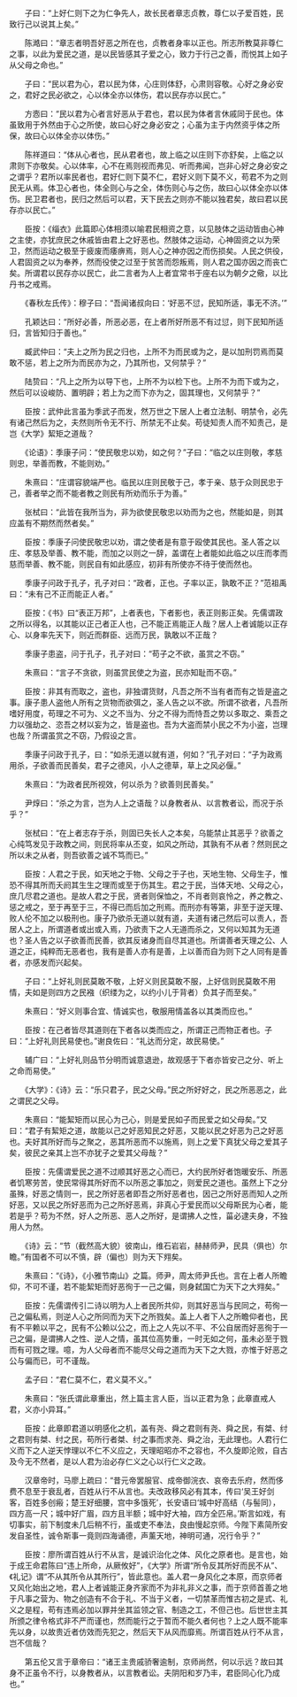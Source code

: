<!-- { "loadSidebar": true } -->
　　子曰：“上好仁则下之为仁争先人，故长民者章志贞教，尊仁以子爱百姓，民致行己以说其上矣。”

　　陈澔曰：“章志者明吾好恶之所在也，贞教者身率以正也。所志所教莫非尊仁之事，以此为爱民之道，是以民皆感其子爱之心，致力于行己之善，而悦其上如子从父母之命也。”

　　子曰：“民以君为心，君以民为体，心庄则体舒，心肃则容敬。心好之身必安之，君好之民必欲之，心以体全亦以体伤，君以民存亦以民亡。”

　　方悫曰：“民以君为心者言好恶从于君也，君以民为体者言休戚同于民也。体虽致用于外然由于心之所使，故曰心好之身必安之；心虽为主于内然资乎体之所保，故曰心以体全亦以体伤。”

　　陈祥道曰：“体从心者也，民从君者也，故上临之以庄则下亦舒矣，上临之以肃则下亦敬矣。心以体率，心不在焉则视而弗见、听而弗闻，岂非心好之身必安之之谓乎？君所以率民者也，君好仁则下莫不仁，君好义则下莫不义，苟君不为之则民无从焉。体卫心者也，体全则心与之全，体伤则心与之伤，故曰心以体全亦以体伤。民卫君者也，民归之然后可以君，天下民去之则亦不能以独君矣，故曰君以民存亦以民亡。”

　　臣按：《缁衣》此篇即心体相须以喻君民相资之意，以见肢体之运动皆由心神之主使，亦犹庶民之休戚皆由君上之好恶也。然肢体之运动，心神固资之以为荣卫，然而运动之极至于疲废而痿痹焉，则人心之神亦因之而伤损矣。人民之供役，人君固资之以为奉养，然而役使之过至于贫苦而怨叛焉，则人君之国亦因之而丧亡矣。所谓君以民存亦以民亡，此二言者为人上者宜常书于座右以为朝夕之儆，以比丹书之戒焉。

　　《春秋左氏传》：穆子曰：“吾闻诸叔向曰：‘好恶不愆，民知所适，事无不济。’”

　　孔颖达曰：“所好必善，所恶必恶，在上者所好所恶不有过愆，则下民知所适归，言皆知归于善也。”

　　臧武仲曰：“夫上之所为民之归也，上所不为而民或为之，是以加刑罚焉而莫敢不惩，若上之所为而民亦为之，乃其所也，又何禁乎？”

　　陆贽曰：“凡上之所为以导下也，上所不为以检下也。上所不为而下或为之，然后可以设峻防、置明辟；若上为之而下亦为之，固其理也，又何禁乎？”

　　臣按：武仲此言虽为季武子而发，然万世之下居人上者立法制、明禁令，必先有诸己然后为之，夫然则所令无不行、所禁无不止矣。苟徒知责人而不知责己，是岂《大学》絜矩之道哉？

　　《论语》：季康子问：“使民敬忠以劝，如之何？”子曰：“临之以庄则敬，孝慈则忠，举善而教，不能则劝。”

　　朱熹曰：“庄谓容貌端严也。临民以庄则民敬于己，孝于亲、慈于众则民忠于己，善者举之而不能者教之则民有所劝而乐于为善。”

　　张栻曰：“此皆在我所当为，非为欲使民敬忠以劝而为之也，然能如是，则其应盖有不期然而然者矣。”

　　臣按：季康子问使民敬忠以劝，谓之使者是有意于殴使其民也。圣人答之以庄、孝慈及举善、教不能，而加之以则之一辞，盖谓在上者能如此临之以庄而孝而慈而举善、教不能，则民自有如此感应，初非有所使亦不待于使而然也。

　　季康子问政于孔子，孔子对曰：“政者，正也。子率以正，孰敢不正？”范祖禹曰：“未有己不正而能正人者。”

　　臣按：《书》曰“表正万邦”，上者表也，下者影也，表正则影正矣。先儒谓政之所以得名，以其能以正己者正人也，己不能正焉能正人哉？居人上者诚能以正存心、以身率先天下，则近而群臣、远而万民，孰敢以不正哉？

　　季康子患盗，问于孔子，孔子对曰：“苟子之不欲，虽赏之不窃。”

　　朱熹曰：“言子不贪欲，则虽赏民使之为盗，民亦知耻而不窃。”

　　臣按：非其有而取之，盗也，非独谓货财，凡吾之所不当有者而有之皆是盗之事。康子患人盗他人所有之货物而欲弭之，圣人告之以不欲。所谓不欲者，凡吾所嗜好用度，苟理之不可为、义之不当为、分之不得为而恃吾之势以多取之、乘吾之力以强劫之、恣吾之材以妄为之，皆是盗也。吾为大盗而禁小民之不为小盗，岂理也哉？所谓虽赏之不窃，乃假设之言。

　　季康子问政于孔子，曰：“如杀无道以就有道，何如？”孔子对曰：“子为政焉用杀，子欲善而民善矣，君子之德风，小人之德草，草上之风必偃。”

　　朱熹曰：“为政者民所视效，何以杀为？欲善则民善矣。”

　　尹焞曰：“杀之为言，岂为人上之语哉？以身教者从、以言教者讼，而况于杀乎？”

　　张栻曰：“在上者志存于杀，则固已失长人之本矣，乌能禁止其恶乎？欲善之心纯笃发见于政教之间，则民将率从丕变，如风之所动，其孰有不从者？然则民之所以未之从者，则吾欲善之诚不笃而已。”

　　臣按：人君之于民，如天地之于物、父母之于子也，天地生物、父母生子，惟恐不得其所而夭阏其生生之理而或至于伤其生。君之于民，当体天地、父母之心，庶几尽君之道也。是故人君之于民，贤者则保恤之，不肖者则哀怜之，养之教之、惩之戒之，至于再至于三，不得已而后加之刑焉。而刑亦有等第，非至于逆天理、败人伦不加之以极刑也。康子乃欲杀无道以就有道，夫道有诸己然后可以责人，吾居人之上，所谓道者或出或入焉，乃欲责下之人无道而杀之，又何以知其为无道也？圣人告之以子欲善而民善，欲其反诸身而自尽其道也。所谓善者天理之公、人道之正，纯粹而无恶者也，我有是善人亦有是善，上以善而自为则下之人同有是善者，亦感发而兴起矣。

　　子曰：“上好礼则民莫敢不敬，上好义则民莫敢不服，上好信则民莫敢不用情，夫如是则四方之民襁（织缕为之，以约小儿于背者）负其子而至矣。”

　　朱熹曰：“好义则事合宜、情诚实也，敬服用情盖各以其类而应也。”

　　臣按：在己者皆尽其道则在下者各以类而应之，所谓正己而物正者也。子曰：“上好礼则民易使也。”谢良佐曰：“礼达而分定，故民易使。”

　　辅广曰：“上好礼则品节分明而诚意退逊，故观感于下者亦皆安己之分、听上之命而易使。”

　　《大学》：《诗》云：“乐只君子，民之父母。”民之所好好之，民之所恶恶之，此之谓民之父母。

　　朱熹曰：“能絜矩而以民心为己心，则是爱民如子而民爱之如父母矣。”又曰：“君子有絜矩之道，故能以己之好恶知民之好恶，又能以民之好恶为己之好恶也。夫好其所好而与之聚之，恶其所恶而不以施焉，则上之爱下真犹父母之爱其子矣，彼民之亲其上岂不亦犹子之爱其父母哉？”

　　臣按：先儒谓爱民之道不过顺其好恶之心而已，大约民所好者饱暖安乐、所恶者饥寒劳苦，使民常得其所好而不以所恶之事加之，则爱民之道也。虽然上下之分虽殊，好恶之情则一，民之所好恶者即吾之所好恶者也，因己之所好恶而知人之所好恶，又以民之所好恶而为己之所好恶焉，非真心于爱民而以父母斯民为心者，能若是乎？苟为不然，好人之所恶、恶人之所好，是谓拂人之性，菑必逮夫身，不独用人为然。

　　《诗》云：“节（截然高大貌）彼南山，维石岩岩，赫赫师尹，民具（俱也）尔瞻。”有国者不可以不慎，辟（偏也）则为天下翙矣。

　　朱熹曰：“《诗》，《小雅节南山》之篇。师尹，周太师尹氏也。言在上者人所瞻仰，不可不谨，若不能絜矩而好恶徇于一己之偏，则身弑国亡为天下之大翙矣。”

　　臣按：先儒谓传引二诗以明为人上者民所共仰，则其好恶当与民同之，苟徇一己之偏私焉，则逆人心之所同而为天下之所戮矣。盖上人者下人之所瞻仰者也，民有不平赖以平之，民有不公赖以公之，而上之人先以不平、不公自居而好恶徇于一己之偏，是谓拂人之性、逆人之情，虽其位高势重，一时无如之何，虽未必至于戮而有可戮之理。噫，为人父母者而不能尽父母之道而为天下之大戮，亦惟于好恶之公与偏而已，可不谨哉。

　　孟子曰：“君仁莫不仁，君义莫不义。”

　　朱熹曰：“张氏谓此章重出，然上篇主言人臣，当以正君为急；此章直戒人君，义亦小异耳。”

　　臣按：此章即君道以明感化之机，盖有尧、舜之君则有尧、舜之民，有桀、纣之君则有桀、纣之民，苟所行者桀、纣之事而求尧、舜之治，无此理也。人君行仁义而下之人逆天悖理以不仁不义应之，天理昭昭亦不之容也，不久旋即沦败，自古及今无不然者，是以人君为治必存仁义之心以行仁义之政。

　　汉章帝时，马廖上疏曰：“昔元帝罢服官、成帝御浣衣、哀帝去乐府，然而侈费不息至于衰乱者，百姓从行不从言也。夫改政移风必有其本，传曰‘吴王好剑客，百姓多创瘢；楚王好细腰，宫中多饿死’，长安语曰‘城中好高结（与髻同），四方高一尺；城中好广眉，四方且半额；城中好大袖，四方全匹帛。’斯言如戏，有切事实，前下制度未几后稍不行，虽或吏不奉法，良由慢起京师。今陛下素简所安发自圣性，诚令斯事一竟则四海诵德，声薰天地，神明可通，况行令乎？”

　　臣按：廖所谓百姓从行不从言，是诚识治化之体、风化之原者也。是言也，始于成王命君陈曰“违上所命，从厥攸好”，《大学》所谓“所令反其所好而民不从”、《礼记》谓“不从其所令从其所行”，皆此意也。盖人君一身风化之本原，而京师者又风化始出之地，君人上者诚能正身齐家而不为非礼非义之事，而于京师首善之地于凡事之营为、物之创造有不合于礼、不当于义者，一切禁革而惟古初之是式、礼义之是程，苟有违焉必加以罪并坐其监领之官、制造之工，不但己也。后世世主其所颁之律令格式非不严而谨也，然而能行之于暂而不能久者何也？上之人既不能率先以身，以故贵近者仿效而先犯之，然后天下从风而靡焉。所谓百姓从行不从言，岂不信哉？

　　第五伦又言于章帝曰：“诸王主贵戚骄奢逾制，京师尚然，何以示远？故曰其身不正虽令不行，以身教者从，以言教者讼。夫阴阳和岁乃丰，君臣同心化乃成也。”

